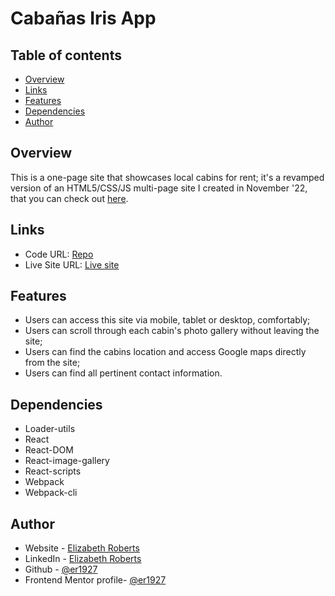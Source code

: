# Cabañas Iris App 

## Table of contents

- [Overview](#overview)
- [Links](#links)
- [Features](#features)
- [Dependencies](#dependencies)
- [Author](#author)


## Overview
This is a one-page site that showcases local cabins for rent; it's a revamped version of an HTML5/CSS/JS multi-page site I created in November '22, that you can check out [here](https://github.com/er1927/cabanas-iris).

## Links

- Code URL: [Repo](https://github.com/er1927/react-cabanas-app)
- Live Site URL: [Live site](https://zundt5.csb.app/) 

## Features

- Users can access this site via mobile, tablet or desktop, comfortably;
- Users can scroll through each cabin's photo gallery without leaving the site;
- Users can find the cabins location and access Google maps directly from the site;
- Users can find all pertinent contact information.

## Dependencies

- Loader-utils
- React
- React-DOM
- React-image-gallery
- React-scripts
- Webpack
- Webpack-cli

## Author

- Website - [Elizabeth Roberts](https://er1927.github.io/personal-portfolio/)
- LinkedIn - [Elizabeth Roberts](https://www.linkedin.com/in/elizabethrobertswebdeveloper/)
- Github - [@er1927](https://github.com/er1927)
- Frontend Mentor profile- [@er1927 ](https://www.frontendmentor.io/profile/er1927)

